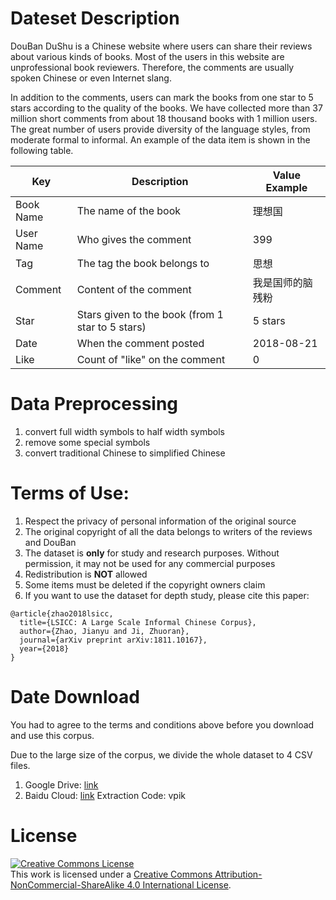 # Dateset Description

DouBan DuShu is a Chinese website where users can share their reviews about various kinds of books.  Most of the users in this website are unprofessional book reviewers. Therefore, the comments are usually spoken Chinese or even Internet slang.

In addition to the comments, users can mark the books from one star to 5 stars according to the quality of the books. We have collected more than 37 million short comments from about 18 thousand books with 1 million users. The great number of users provide diversity of the language styles, from moderate formal to informal. An example of the data item is shown in the following table.


| Key       	| Description                                      	| Value Example    	|
|-----------	|--------------------------------------------------	|------------------	|
| Book Name 	| The name of the book                             	| 理想国           	|
| User Name 	| Who gives the comment                            	| 399              	|
| Tag       	| The tag the book belongs to                      	| 思想             	|
| Comment   	| Content of the comment                           	| 我是国师的脑残粉 	|
| Star      	| Stars given to the book (from 1 star to 5 stars) 	| 5 stars          	|
| Date      	| When the comment posted                          	| 2018-08-21       	|
| Like      	| Count of "like" on the comment                 	| 0                	|


# Data Preprocessing
1. convert full width symbols to half width symbols
2. remove some special symbols 
3. convert traditional Chinese to simplified Chinese



# Terms of Use:

1. Respect the privacy of personal information of the original source
2. The original copyright of all the data belongs to writers of the reviews and DouBan
3. The dataset is **only** for study and research purposes. Without permission, it may not be used for any commercial purposes
4. Redistribution is **NOT** allowed
4. Some items must be deleted if the copyright owners claim
5. If you want to use the dataset for depth study, please cite this paper: 

```
@article{zhao2018lsicc,
  title={LSICC: A Large Scale Informal Chinese Corpus},
  author={Zhao, Jianyu and Ji, Zhuoran},
  journal={arXiv preprint arXiv:1811.10167},
  year={2018}
}
```
# Date Download

You had to agree to the terms and conditions above before you download and use this corpus.

Due to the large size of the corpus, we divide the whole dataset to 4 CSV files.

1. Google Drive: [link](https://drive.google.com/open?id=1Me0aswzCCMtJt3clWiA39J5i-tbREgze)
2. Baidu Cloud: [link](https://pan.baidu.com/s/1MamzaebgU2fLJJfvYL-acQ) Extraction Code: vpik


# License

<a rel="license" href="http://creativecommons.org/licenses/by-nc-sa/4.0/"><img alt="Creative Commons License" style="border-width:0" src="https://i.creativecommons.org/l/by-nc-sa/4.0/88x31.png" /></a><br />This work is licensed under a <a rel="license" href="http://creativecommons.org/licenses/by-nc-sa/4.0/">Creative Commons Attribution-NonCommercial-ShareAlike 4.0 International License</a>.